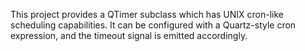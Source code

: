 This project provides a QTimer subclass which has UNIX cron-like scheduling capabilities. It can be configured with a Quartz-style cron expression, and the timeout signal is emitted accordingly.